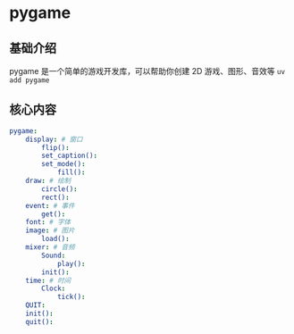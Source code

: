 # pygame



## 基础介绍

pygame 是一个简单的游戏开发库，可以帮助你创建 2D 游戏、图形、音效等
`uv add pygame`

## 核心内容
```yaml
pygame:
    display: # 窗口
        flip():
        set_caption():
        set_mode():
            fill():
    draw: # 绘制
        circle():
        rect():
    event: # 事件
        get():
    font: # 字体
    image: # 图片
        load():
    mixer: # 音频
        Sound:
            play():
        init(): 
    time: # 时间
        Clock:
            tick():
    QUIT:
    init():
    quit():
```
